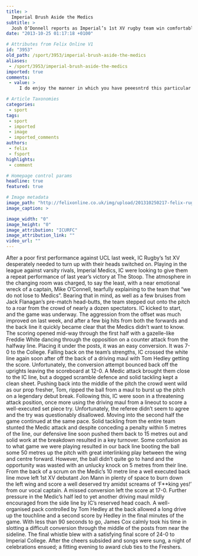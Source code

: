 ```yaml
---
title: >
  Imperial Brush Aside the Medics
subtitle: >
  Josh O’Donnell reports as Imperial’s 1st XV rugby team win comfortably.
date: "2013-10-25 01:17:18 +0100"

# Attributes from Felix Online V1
id: "3953"
old_path: /sport/3953/imperial-brush-aside-the-medics
aliases:
 - /sport/3953/imperial-brush-aside-the-medics
imported: true
comments:
 - value: >
     I do enjoy the manner in which you have peeesntrd this particular concern and it really does present us some fodder for consideration. However, through just what I have experienced, I basically hope as the reviews pack on that men and women remain on issue and in no way embark upon a soap box of the news of the day. Still, thank you for this fantasti c point and whilst I do not really concur with the idea in totality, I regard the viewpoint.

# Article Taxonomies
categories:
 - sport
tags:
 - sport
 - imported
 - image
 - imported_comments
authors:
 - felix
 - fsport
highlights:
 - comment

# Homepage control params
headline: true
featured: true

# Image metadata
image_path: "http://felixonline.co.uk/img/upload/201310250217-felix-rugby-photo.jpg"
image_caption: >

image_width: "0"
image_height: "0"
image_attribution: "ICURFC"
image_attribution_link: ""
video_url: ""
---
```


After a poor first performance against UCL last week, IC Rugby’s 1st XV desperately needed to turn up with their heads switched on. Playing in the league against varsity rivals, Imperial Medics, IC were looking to give them a repeat performance of last year’s victory at The Stoop. The atmosphere in the changing room was charged, to say the least, with a near emotional wreck of a captain, Mike O’Connell, tearfully explaining to the team that “we do not lose to Medics”. Bearing that in mind, as well as a few bruises from Jack Flanagan’s pre-match head-butts, the team stepped out onto the pitch to a roar from the crowd of nearly a dozen spectators. IC kicked to start, and the game was underway. The aggression from the offset was much improved on last week, and after a few big hits from both the forwards and the back line it quickly became clear that the Medics didn’t want to know. The scoring opened mid-way through the first half with a gazelle-like Freddie White dancing through the opposition on a counter attack from the halfway line. Placing it under the posts, it was an easy conversion. It was 7-0 to the College. Falling back on the team’s strengths, IC crossed the white line again soon after off the back of a driving maul with Tom Hedley getting the score. Unfortunately, the conversion attempt bounced back off the uprights leaving the scoreboard at 12-0. A Medic attack brought them close to the IC line, but a dogged scramble defence and solid tackling kept a clean sheet. Pushing back into the middle of the pitch the crowd went wild as our prop fresher, Tom, ripped the ball from a maul to burst up the pitch on a legendary debut break. Following this, IC were soon in a threatening attack position, once more using the driving maul from a lineout to score a well-executed set piece try. Unfortunately, the referee didn’t seem to agree and the try was questionably disallowed. Moving into the second half the game continued at the same pace. Solid tackling from the entire team stunted the Medic attack and despite conceding a penalty within 5 metres of the line, our defensive line soon pushed them back to 15 metres out and solid work at the breakdown resulted in a key turnover. Some confusion as to what game we were playing resulted in our back line booting the ball some 50 metres up the pitch with great interlinking play between the wing and centre forward. However, the ball didn’t quite go to hand and the opportunity was wasted with an unlucky knock on 5 metres from their line. From the back of a scrum on the Medic’s 10 metre line a well executed back line move left 1st XV debutant Jon Mann in plenty of space to burn down the left wing and score a well deserved try amidst screams of ‘F**king yes!’ from our vocal captain. A missed conversion left the score at 17-0. Further pressure in the Medic’s half led to yet another driving maul mildly encouraged from the side line by IC’s reserved head coach. A well-organised pack controlled by Tom Hedley at the back allowed a long drive up the touchline and a second score by Hedley in the final minutes of the game. With less than 90 seconds to go, James Cox calmly took his time in slotting a difficult conversion through the middle of the posts from near the sideline. The final whistle blew with a satisfying final score of 24-0 to Imperial College. After the cheers subsided and songs were sung, a night of celebrations ensued; a fitting evening to award club ties to the Freshers.
